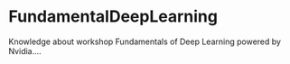 # FundamentalDeepLearning
Knowledge about workshop Fundamentals of Deep Learning powered by Nvidia....
